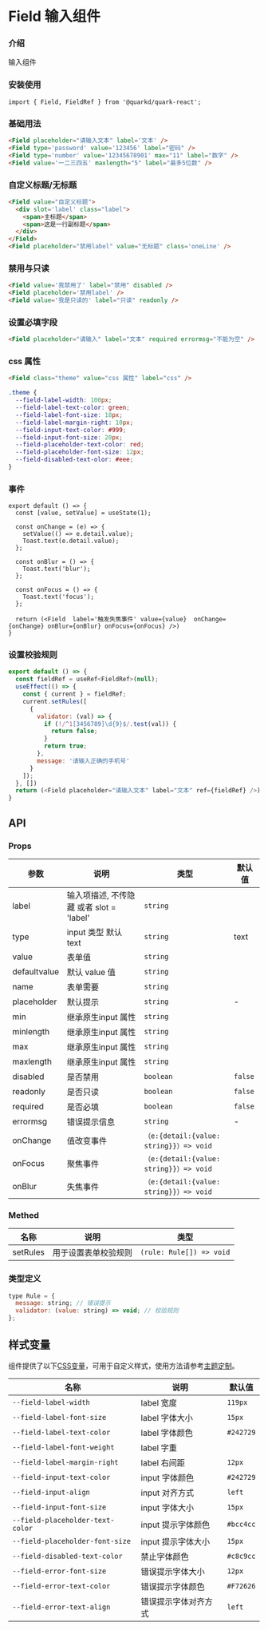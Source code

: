 # Field 输入组件

### 介绍

输入组件

### 安装使用

```tsx
import { Field, FieldRef } from '@quarkd/quark-react';
```

### 基础用法

```html
<Field placeholder="请输入文本" label='文本' />
<Field type='password' value='123456' label="密码" />
<Field type='number' value='12345678901' max="11" label="数字" />
<Field value='一二三四五' maxlength="5" label="最多5位数" />
```
### 自定义标题/无标题
```html
<Field value="自定义标题">
  <div slot='label' class="label">
    <span>主标题</span>
    <span>这是一行副标题</span>
  </div>
</Field>
<Field placeholder="禁用label" value="无标题" class='oneLine' />
```
### 禁用与只读
```html
<Field value='我禁用了' label="禁用" disabled />
<Field placeholder='禁用label' />
<Field value='我是只读的' label="只读" readonly />
```
### 设置必填字段
```html
<Field placeholder="请输入" label="文本" required errormsg="不能为空" />
```
### css 属性
```html
<Field class="theme" value="css 属性" label="css" />
```

```css
.theme {
  --field-label-width: 100px;
  --field-label-text-color: green;
  --field-label-font-size: 18px;
  --field-label-margin-right: 10px;
  --field-input-text-color: #999;
  --field-input-font-size: 20px;
  --field-placeholder-text-color: red;
  --field-placeholder-font-size: 12px;
  --field-disabled-text-olor: #eee;
}
```
### 事件
```tsx
export default () => {
  const [value, setValue] = useState(1);

  const onChange = (e) => {
    setValue(() => e.detail.value);
    Toast.text(e.detail.value);
  };

  const onBlur = () => {
    Toast.text('blur');
  };

  const onFocus = () => {
    Toast.text('focus');
  };

  return (<Field  label='触发失焦事件' value={value}  onChange={onChange} onBlur={onBlur} onFocus={onFocus} />)
}
```

### 设置校验规则
```js
export default () => {
  const fieldRef = useRef<FieldRef>(null);
  useEffect(() => {
    const { current } = fieldRef;
    current.setRules([
      {
        validator: (val) => {
          if (!/^1[3456789]\d{9}$/.test(val)) {
            return false;
          }
          return true;
        },
        message: '请输入正确的手机号'
      }
    ]);
  }, [])
  return (<Field placeholder="请输入文本" label="文本" ref={fieldRef} />)
}
```

## API

### Props

| 参数         | 说明                             | 类型   | 默认值           |
|--------------|----------------------------------|--------|------------------|
|label|输入项描述, 不传隐藏 或者 slot = 'label'|`string` |
| type     |  input 类型 默认text |         `string` | text
| value     |   表单值| `string` |         |
| defaultvalue     |    默认 value 值                          | `string` |   |
| name     |   表单需要  | `string` |        |
|placeholder |默认提示|`string`|-|
|min |继承原生input 属性| `string`||
|minlength |继承原生input 属性|`string`||
|max |继承原生input 属性| `string`||
|maxlength |继承原生input 属性|`string`||
|disabled | 是否禁用|`boolean`|`false`|
|readonly | 是否只读|`boolean`|`false`|
|required | 是否必填|`boolean`|`false`|
|errormsg | 错误提示信息|`string`|-|
| onChange         | 值改变事件                  | `（e:{detail:{value: string}}）=> void`    |  |
| onFocus         | 聚焦事件         | `（e:{detail:{value: string}}）=> void`    |   |
| onBlur         | 失焦事件          | `（e:{detail:{value: string}}）=> void`              |  |

### Methed
| 名称         | 说明                             | 类型   |
|--------------|----------------------------------|--------|
| setRules         | 用于设置表单校验规则 |      `(rule: Rule[]) => void`   |

### 类型定义
```js
type Rule = {
  message: string; // 错误提示
  validator: (value: string) => void; // 校验规则
};
```

## 样式变量
组件提供了以下[CSS变量](https://developer.mozilla.org/zh-CN/docs/Web/CSS/Using_CSS_custom_properties)，可用于自定义样式，使用方法请参考[主题定制](#/theme)。

| 名称      | 说明                                | 默认值           |
|--------------|----------------------------------|------------------|
| `--field-label-width`     |  label 宽度 | `119px`
| `--field-label-font-size`    |   label 字体大小                         | `15px`  |
| `--field-label-text-color`    |   label 字体颜色                         | `#242729`  |
|`--field-label-font-weight`    |   label 字重                         |   |
| `--field-label-margin-right` |label 右间距|`12px`|
|`--field-input-text-color` |input 字体颜色|`#242729`|
|`--field-input-align` |input 对齐方式|`left`  |
|`--field-input-font-size` |input 字体大小|`15px`|
|`--field-placeholder-text-color` | input 提示字体颜色|`#bcc4cc`|
|`--field-placeholder-font-size` | input 提示字体大小|`15px`|
|`--field-disabled-text-color` | 禁止字体颜色|`#c8c9cc`|
|`--field-error-font-size` | 错误提示字体大小 | `12px`  |
|`--field-error-text-color` |错误提示字体颜色 |`#F72626`  |
|`--field-error-text-align` |错误提示字体对齐方式 |`left`|
